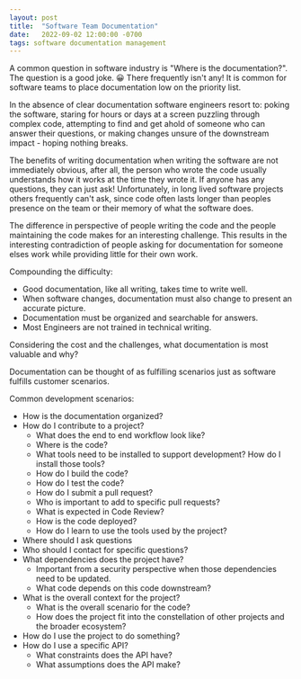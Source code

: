 ```yaml
---
layout: post
title:  "Software Team Documentation"
date:   2022-09-02 12:00:00 -0700
tags: software documentation management
---
```


A common question in software industry is "Where is the documentation?". The question is a good joke. 😀 There frequently isn't any! It is common for software teams to place documentation low on the priority list.

In the absence of clear documentation software engineers resort to: poking the software, staring for hours or days at a screen puzzling through complex code, attempting to find and get ahold of someone who can answer their questions, or making changes unsure of the downstream impact - hoping nothing breaks.

The benefits of writing documentation when writing the software are not immediately obvious, after all, the person who wrote the code usually understands how it works at the time they wrote it. If anyone has any questions, they can just ask! Unfortunately, in long lived software projects others frequently can't ask, since code often lasts longer than peoples presence on the team or their memory of what the software does.

The difference in perspective of people writing the code and the people maintaining the code makes for an interesting challenge. This results in the interesting contradiction of people asking for documentation for someone elses work while providing little for their own work.

Compounding the difficulty:

- Good documentation, like all writing, takes time to write well.
- When software changes, documentation must also change to present an accurate picture.
- Documentation must be organized and searchable for answers.
- Most Engineers are not trained in technical writing.

Considering the cost and the challenges, what documentation is most valuable and why?


Documentation can be thought of as fulfilling scenarios just as software fulfills customer scenarios.

Common development scenarios:

- How is the documentation organized?
- How do I contribute to a project?
    - What does the end to end workflow look like?
    - Where is the code?
    - What tools need to be installed to support development? How do I install those tools?
    - How do I build the code?
    - How do I test the code?
    - How do I submit a pull request?
    - Who is important to add to specific pull requests?
    - What is expected in Code Review?
    - How is the code deployed?
    - How do I learn to use the tools used by the project?
- Where should I ask questions
- Who should I contact for specific questions?
- What dependencies does the project have?
    - Important from a security perspective when those dependencies need to be updated.
    - What code depends on this code downstream?
- What is the overall context for the project?
    - What is the overall scenario for the code?
    - How does the project fit into the constellation of other projects and the broader ecosystem?
- How do I use the project to do something?
- How do I use a specific API?
    - What constraints does the API have?
    - What assumptions does the API make?


